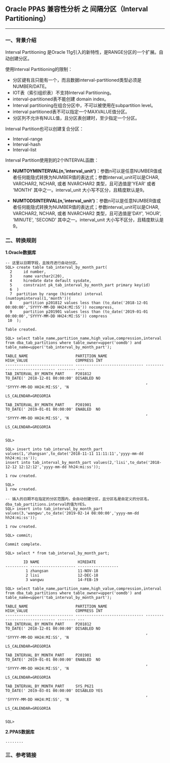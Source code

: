 ## Oracle PPAS 兼容性分析 之 间隔分区（Interval Partitioning）
---

### 一、背景介绍
Interval Partitioning 是Oracle 11g引入的新特性，是RANGE分区的一个扩展。自动创建分区。

使用Interval Partitioning的限制：

+ 分区键有且只能有一个，而且数据interval-partitioned类型必须是NUMBER/DATE。
+ IOT表（索引组织表）不支持Interval Partitioning。
+ interval-partitioned表不能创建 domain index。
+ Interval partitioning在组合分区中，不可以被使用在subpartition level。
+ interval partitioned表不可以指定一个MAXVALUE值分区。
+ 分区列不允许有NULL值，且分区表创建时，至少指定一个分区。

Interval Partition也可以创建复合分区：

+ Interval-range 
+ Interval-hash
+ Interval-list

Interval Partition使用到的2个INTERVAL函数：

+ **NUMTOYMINTERVAL(n,'interval_unit')**：参数n可以是任意NUMBER值或者任何能隐式转换为NUMBER值的表达式；参数interval_unit可以是CHAR, VARCHAR2, NCHAR, 或者 NVARCHAR2 类型，且可选值是'YEAR' 或者 'MONTH' 其中之一。interval_unit 大小写不区分，且精度默认是9。

+ **NUMTODSINTERVAL(n,'interval_unit')**：参数n可以是任意NUMBER值或者任何能隐式转换为NUMBER值的表达式；参数interval_unit可以是CHAR, VARCHAR2, NCHAR, 或者 NVARCHAR2 类型，且可选值是'DAY', 'HOUR', 'MINUTE', 'SECOND' 其中之一。interval_unit 大小写不区分，且精度默认是9。

### 二、转换规则


**1.Oracle数据库**
```
-- 这里以日期字段，且按月进行自动分区。
SQL> create table tab_interval_by_month_part(
  2     id number,
  3     name varchar2(20),
  4     hiredate date default sysdate,
  5     constraint pk_tab_interval_by_month_part primary key(id)
  6  ) 
  7  partition by range (hiredate) interval (numtoyminterval(1,'month'))(
  8     partition p201812 values less than (to_date('2018-12-01 00:00:00','SYYYY-MM-DD HH24:MI:SS')) nocompress,
  9     partition p201901 values less than (to_date('2019-01-01 00:00:00','SYYYY-MM-DD HH24:MI:SS')) compress
 10  );

Table created.

SQL> select table_name,partition_name,high_value,compression,interval from dba_tab_partitions where table_owner=upper('oomdb') and table_name=upper('tab_interval_by_month_part');

TABLE_NAME                     PARTITION_NAME                 HIGH_VALUE                     COMPRESS INT
------------------------------ ------------------------------ ------------------------------ -------- ---
TAB_INTERVAL_BY_MONTH_PART     P201812                        TO_DATE(' 2018-12-01 00:00:00' DISABLED NO
                                                              , 'SYYYY-MM-DD HH24:MI:SS', 'N
                                                              LS_CALENDAR=GREGORIA

TAB_INTERVAL_BY_MONTH_PART     P201901                        TO_DATE(' 2019-01-01 00:00:00' ENABLED  NO
                                                              , 'SYYYY-MM-DD HH24:MI:SS', 'N
                                                              LS_CALENDAR=GREGORIA


SQL> 

SQL> insert into tab_interval_by_month_part values(1,'zhangsan',to_date('2018-11-11 11:11:11','yyyy-mm-dd hh24:mi:ss'));
insert into tab_interval_by_month_part values(2,'lisi',to_date('2018-12-12 12:12:12','yyyy-mm-dd hh24:mi:ss'));

1 row created.

SQL> 
1 row created.

-- 插入的日期不在指定的分区范围内，会自动创建分区，且分区名是自定义的分区名，dba_tab_partitions.interval的值为YES。
SQL> insert into tab_interval_by_month_part values(3,'wangwu',to_date('2019-02-14 08:00:00','yyyy-mm-dd hh24:mi:ss'));

1 row created.

SQL> commit;

Commit complete.

SQL> select * from tab_interval_by_month_part;

        ID NAME                 HIREDATE
---------- -------------------- ------------------
         1 zhangsan             11-NOV-18
         2 lisi                 12-DEC-18
         3 wangwu               14-FEB-19

SQL> select table_name,partition_name,high_value,compression,interval from dba_tab_partitions where table_owner=upper('oomdb') and table_name=upper('tab_interval_by_month_part');

TABLE_NAME                     PARTITION_NAME                 HIGH_VALUE                     COMPRESS INT
------------------------------ ------------------------------ ------------------------------ -------- ---
TAB_INTERVAL_BY_MONTH_PART     P201812                        TO_DATE(' 2018-12-01 00:00:00' DISABLED NO
                                                              , 'SYYYY-MM-DD HH24:MI:SS', 'N
                                                              LS_CALENDAR=GREGORIA

TAB_INTERVAL_BY_MONTH_PART     P201901                        TO_DATE(' 2019-01-01 00:00:00' ENABLED  NO
                                                              , 'SYYYY-MM-DD HH24:MI:SS', 'N
                                                              LS_CALENDAR=GREGORIA

TAB_INTERVAL_BY_MONTH_PART     SYS_P621                       TO_DATE(' 2019-03-01 00:00:00' DISABLED YES
                                                              , 'SYYYY-MM-DD HH24:MI:SS', 'N
                                                              LS_CALENDAR=GREGORIA


SQL> 

```

**2.PPAS数据库**
```
........

```



### 三、参考链接
